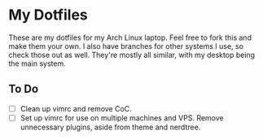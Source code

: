 # My Dotfiles

These are my dotfiles for my Arch Linux laptop. Feel free to fork this and make 
them your own. I also have branches for other systems I use, so check those out 
as well. They're mostly all similar, with my desktop being the main system.

## To Do
- [ ] Clean up vimrc and remove CoC.
- [ ] Set up vimrc for use on multiple machines and VPS. Remove unnecessary plugins, aside from theme and nerdtree.
